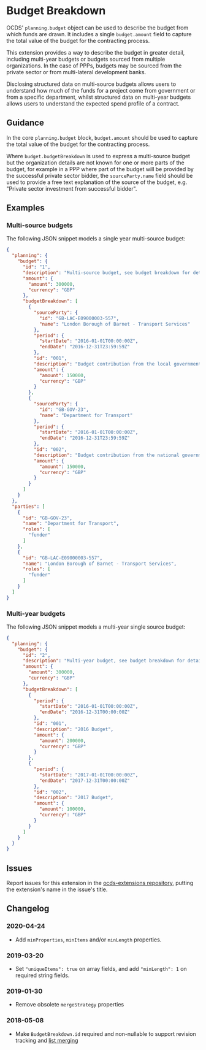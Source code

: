 # Budget Breakdown

OCDS' `planning.budget` object can be used to describe the budget from which funds are drawn. It includes a single `budget.amount` field to capture the total value of the budget for the contracting process.

This extension provides a way to describe the budget in greater detail, including multi-year budgets or budgets sourced from multiple organizations. In the case of PPPs, budgets may be sourced from the private sector or from multi-lateral development banks.

Disclosing structured data on multi-source budgets allows users to understand how much of the funds for a project come from government or from a specific department, whilst structured data on multi-year budgets allows users to understand the expected spend profile of a contract.

## Guidance

In the core `planning.budget` block, `budget.amount` should be used to capture the total value of the budget for the contracting process.

Where `budget.budgetBreakdown` is used to express a multi-source budget but the organization details are not known for one or more parts of the budget, for example in a PPP where part of the budget will be provided by the successful private sector bidder, the `sourceParty.name` field should be used to provide a free text explanation of the source of the budget, e.g. "Private sector investment from successful bidder".

## Examples

### Multi-source budgets

The following JSON snippet models a single year multi-source budget:

```json
{
  "planning": {
    "budget": {
      "id": "1",
      "description": "Multi-source budget, see budget breakdown for details.",
      "amount": {
        "amount": 300000,
        "currency": "GBP"
      },
      "budgetBreakdown": [
        {
          "sourceParty": {
            "id": "GB-LAC-E09000003-557",
            "name": "London Borough of Barnet - Transport Services"
          },
          "period": {
            "startDate": "2016-01-01T00:00:00Z",
            "endDate": "2016-12-31T23:59:59Z"
          },
          "id": "001",
          "description": "Budget contribution from the local government",
          "amount": {
            "amount": 150000,
            "currency": "GBP"
          }
        },
        {
          "sourceParty": {
            "id": "GB-GOV-23",
            "name": "Department for Transport"
          },
          "period": {
            "startDate": "2016-01-01T00:00:00Z",
            "endDate": "2016-12-31T23:59:59Z"
          },
          "id": "002",
          "description": "Budget contribution from the national government",
          "amount": {
            "amount": 150000,
            "currency": "GBP"
          }
        }
      ]
    }
  },
  "parties": [
    {
      "id": "GB-GOV-23",
      "name": "Department for Transport",
      "roles": [
        "funder"
      ]
    },
    {
      "id": "GB-LAC-E09000003-557",
      "name": "London Borough of Barnet - Transport Services",
      "roles": [
        "funder"
      ]
    }
  ]
}
```

### Multi-year budgets

The following JSON snippet models a multi-year single source budget:

```json
{
  "planning": {
    "budget": {
      "id": "2",
      "description": "Multi-year budget, see budget breakdown for details.",
      "amount": {
        "amount": 300000,
        "currency": "GBP"
      },
      "budgetBreakdown": [
        {
          "period": {
            "startDate": "2016-01-01T00:00:00Z",
            "endDate": "2016-12-31T00:00:00Z"
          },
          "id": "001",
          "description": "2016 Budget",
          "amount": {
            "amount": 200000,
            "currency": "GBP"
          }
        },
        {
          "period": {
            "startDate": "2017-01-01T00:00:00Z",
            "endDate": "2017-12-31T00:00:00Z"
          },
          "id": "002",
          "description": "2017 Budget",
          "amount": {
            "amount": 100000,
            "currency": "GBP"
          }
        }
      ]
    }
  }
}
```

## Issues

Report issues for this extension in the [ocds-extensions repository](https://github.com/open-contracting/ocds-extensions/issues), putting the extension's name in the issue's title.

## Changelog

### 2020-04-24

* Add `minProperties`, `minItems` and/or `minLength` properties.

### 2019-03-20

* Set `"uniqueItems": true` on array fields, and add `"minLength": 1` on required string fields.

### 2019-01-30

* Remove obsolete `mergeStrategy` properties

### 2018-05-08

* Make `BudgetBreakdown.id` required and non-nullable to support revision tracking and [list merging](http://standard.open-contracting.org/latest/en/schema/merging/#lists)
